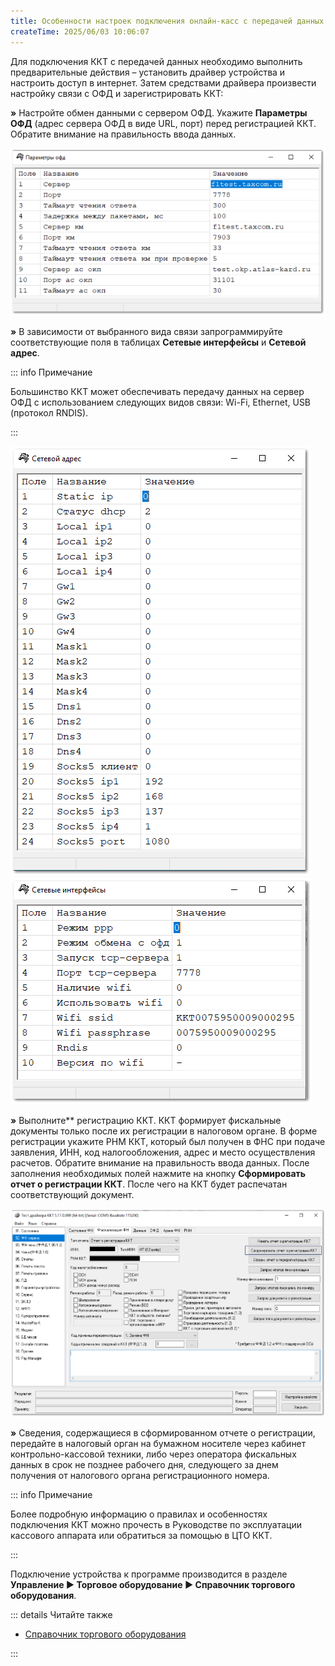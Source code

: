 ```yaml
---
title: Особенности настроек подключения онлайн-касс с передачей данных
createTime: 2025/06/03 10:06:07
---
```

Для подключения ККТ с передачей данных необходимо выполнить предварительные действия – установить драйвер устройства и настроить доступ в интернет. Затем средствами драйвера произвести настройку связи с ОФД и зарегистрировать ККТ:

**»** Настройте обмен данными с сервером ОФД. Укажите **Параметры ОФД** (адрес сервера ОФД в виде URL, порт) перед регистрацией ККТ. Обратите внимание на правильность ввода данных.

![](../../../assets/work/two/517.png)

**»** В зависимости от выбранного вида связи запрограммируйте соответствующие поля в таблицах **Сетевые интерфейсы** и **Сетевой адрес**.

::: info Примечание

Большинство ККТ может обеспечивать передачу данных на сервер ОФД с использованием следующих видов связи: Wi-Fi, Ethernet, USB (протокол RNDIS).

:::

![](../../../assets/work/two/518.png) ![](../../../assets/work/two/519.png)

**»** Выполните** регистрацию ККТ. ККТ формирует фискальные документы только после их регистрации в налоговом органе. В форме регистрации укажите РНМ ККТ, который был получен в ФНС при подаче заявления, ИНН, код налогообложения, адрес и место осуществления расчетов. Обратите внимание на правильность ввода данных. После заполнения необходимых полей нажмите на кнопку **Сформировать отчет о регистрации ККТ**. После чего на ККТ будет распечатан соответствующий документ. 

![](../../../assets/work/two/520.png)

**»** Сведения, содержащиеся в сформированном отчете о регистрации, передайте в налоговый орган на бумажном носителе через кабинет контрольно-кассовой техники, либо через оператора фискальных данных в срок не позднее рабочего дня, следующего за днем получения от налогового органа регистрационного номера.

::: info Примечание

Более подробную информацию о правилах и особенностях подключения ККТ можно прочесть в Руководстве по эксплуатации кассового аппарата или обратиться за помощью в ЦТО ККТ.

:::

Подключение устройства к программе производится в разделе **Управление ► Торговое оборудование ► Справочник торгового оборудования**.

::: details Читайте также

- [Справочник торгового оборудования](../../../specification/upravlenie/torgovoe_oborudovanie/spravochnik_torgovogo_oborudovaniya.md)

:::